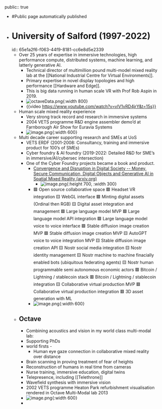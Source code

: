 public:: true

- #Public page automatically published
- # University of Salford (1997-2022)
  id:: 65e1a2f6-f063-44f9-8181-cc6e8d5e2339
	- Over 25 years of expertise in immersive technologies, high performance compute, distributed systems, machine learning, and latterly generative AI.
		- Technical director of multimillion pound multi-model mixed reality lab at the [[National Industrial Centre for Virtual Environments]].
		- Primary expertise in novel display topologies and high performance [[Hardware and Edge]].
		- This is big data running in human scale VR with Prof Rob Aspin in 2019.
		- ![octaveData.png](../assets/octaveData_1706181572839_0.png){:width 800}
		- {{video https://www.youtube.com/watch?v=vlV1vRD4jrY&t=15s}}
	- Human scale mixed reality experience
		- Very strong track record and research in immersive systems
		- 2004 VETS programme R&D engine assembler demo’d at Farnborough Air Show for Euravia Systems
		- ![image.png](../assets/image_1707994222111_0.png){:width 600}
	- Multi decade career supporting research and SMEs at UoS
		- VETS ERDF  (2001-2008: Consultancy, training and immersive product for 100’s of SMEs)
		- Cyber foundry & AI foundry  (2019-2022: Detailed R&D for SME’s in immersive/AI/cybersec intersection)
		- One of the Cyber Foundry projects became a book and product.
			- [Convergence and Disruption in Digital Society -- Money, Secure Communication, Digital Objects and Generative AI in Spatial Mixed Reality (arxiv.org)](https://arxiv.org/abs/2207.09460)
				- ![image.png](../assets/image_1704196183900_0.png){:height 700, :width 300}
			- 🟩 Open source collaborative space 🟩 Headset VR integration 🟨 WebGL interface 🟩 Minting digital assets (Ordinal then RGB) 🟨 Digital asset integration and management 🟩 Large language model MVP 🟩 Large language model API integration 🟩 Large language model voice to voice interface 🟩 Stable diffusion image creation MVP 🟩 Stable diffusion image creation MVP 🟨 AutoGPT voice to voice integration MVP 🟨 Stable diffusion image creation API 🟨 Nostr social media integration 🟨 Nostr identity management 🟨 Nostr machine to machine finacially enabled bots (ubiquitous federating agents) 🟨 Nostr human programmable semi autonomous economic actors 🟩 Bitcoin / Lightning / stablecoin stack 🟥 Bitcoin / Lightning / stablecoin integration 🟨 Collaborative virtual production MVP 🟥 Collaborative virtual production integration 🟥 3D asset generation with ML
			- ![image.png](../assets/highlevelstack.png){:width 600}
	- ## Octave
		- Combining acoustics and vision in my world class multi-modal lab:
		- Supporting PhDs
		- world firsts -
			- Human eye gaze connection in collaborative mixed reality over distance
		- Brain scanning in proving treatment of fear of heights
		- Reconstruction of humans in real time from cameras
		- Nurse training, immersive education, digital twins
		- Telepresence, including [[Telethrone]]
		- Wavefield synthesis with immersive vision
		- 2002 VETS programme Heaton Park refurbishment visualisation rendered in Octave Multi-Modal lab 2013
		- ![image.png](../assets/image_1707994463743_0.png){:width 600}
		-